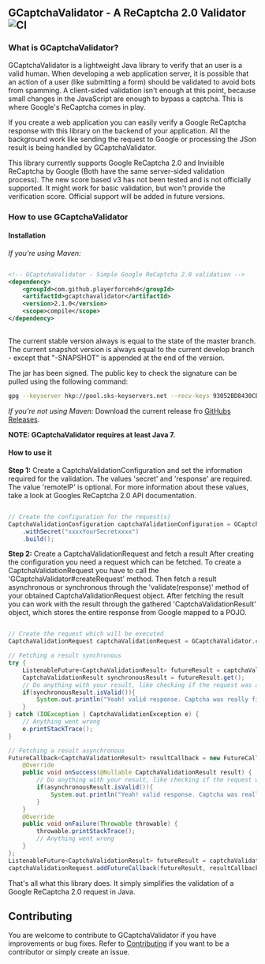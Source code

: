 ## GCaptchaValidator - A ReCaptcha 2.0 Validator ![CI](https://github.com/pascal-zarrad/gcaptchavalidator/workflows/CI/badge.svg?branch=develop)

### What is GCaptchaValidator?

GCaptchaValidator is a lightweight Java library to verify that an user is a valid human.
When developing a web application server, it is possible that an action of a user (like submitting
a form) should be validated to avoid bots from spamming. A client-sided validation isn't enough at this point,
because small changes in the JavaScript are enough to bypass a captcha. This is where Google's ReCaptcha comes in play.

If you create a web application you can easily verify a Google ReCaptcha response with this library on the backend
of your application.
All the background work like sending the request to Google or processing the JSon result
is being handled by GCaptchaValidator.

This library currently supports Google ReCaptcha 2.0 and Invisible ReCaptcha by Google (Both have the same server-sided validation process).
The new score based v3 has not been tested and is not officially supported. It might work for basic validation, 
but won't provide the verification score.
Official support will be added in future versions.

### How to use GCaptchaValidator

#### Installation

_If you're using Maven:_
```xml

<!-- GCaptchaValidator - Simple Google ReCaptcha 2.0 validation -->
<dependency>
    <groupId>com.github.playerforcehd</groupId>
    <artifactId>gcaptchavalidator</artifactId>
    <version>2.1.0</version>
    <scope>compile</scope>
</dependency>
    
```

The current stable version always is equal to the state of the master branch.
The current snapshot version is always equal to the current develop branch - except that "-SNAPSHOT" is appended at the end of the version.

The jar has been signed. The public key to check the signature can be pulled using the following command:
```bash
gpg --keyserver hkp://pool.sks-keyservers.net --recv-keys 93052BD8430CBE6280F24F43EC417FA4D2890521
```

_If you're not using Maven:_
Download the current release fro [GitHubs Releases](https://github.com/pascal-zarrad/GCaptchaValidator/releases).

**NOTE: GCaptchaValidator requires at least Java 7.**

#### How to use it

**Step 1:** Create a CaptchaValidationConfiguration and set the information required for the validation.
The values 'secret' and 'response' are required.
The value 'remoteIP' is optional.
For more information about these values, take a look at Googles
ReCaptcha 2.0 API documentation.

```java

// Create the configuration for the request(s)
CaptchaValidationConfiguration captchaValidationConfiguration = GCaptchaValidator.createConfigurationBuilder()
    .withSecret("xxxxYourSecretxxxx")
    .build();

```

**Step 2:** Create a CaptchaValidationRequest and fetch a result
After creating the configuration you need a request which can be fetched.
To create a CaptchaValidationRequest you have to call the 'GCaptchaValidator#createRequest' method.
Then fetch a result asynchronous or synchronous through the 'validate(response)' method of your obtained CaptchaValidationRequest object.
After fetching the result you can work with the result through the gathered 'CaptchaValidationResult' object, which stores the entire response from Google mapped to a POJO.

```java

// Create the request which will be executed
CaptchaValidationRequest captchaValidationRequest = GCaptchaValidator.createRequest(captchaValidationConfiguration);

// Fetching a result synchronous
try {
    ListenableFuture<CaptchaValidationResult> futureResult = captchaValidationRequest.validate("xxxxYourResponsexxxx");
    CaptchaValidationResult synchronousResult = futureResult.get();
    // Do anything with your result, like checking if the request was a success
    if(synchronousResult.isValid()){
        System.out.println("Yeah! valid response. Captcha was really filled out by the user!");
    }
} catch (IOException | CaptchaValidationException e) {
    // Anything went wrong
    e.printStackTrace();
}

// Fetching a result asynchronous
FutureCallback<CaptchaValidationResult> resultCallback = new FutureCallback<CaptchaValidationResult>() {
    @Override
    public void onSuccess(@Nullable CaptchaValidationResult result) {
        // Do anything with your result, like checking if the request was a success
        if(asynchronousResult.isValid()){
            System.out.println("Yeah! valid response. Captcha was really filled out by the user!");
        }
    }
    @Override
    public void onFailure(Throwable throwable) {
        throwable.printStackTrace();
        // Anything went wrong
    }
};
ListenableFuture<CaptchaValidationResult> futureResult = captchaValidationRequest.validate("xxxxYourResponsexxxx");
captchaValidationRequest.addFutureCallback(futureResult, resultCallback);

```

That's all what this library does.
It simply simplifies the validation of a Google ReCaptcha 2.0 request
in Java.

## Contributing

You are welcome to contribute to GCaptchaValidator if you have improvements or bug fixes.
Refer to [Contributing](/CONTRIBUTING.md) if you want to be a contributor or simply create an issue.


